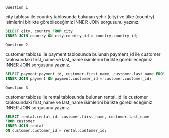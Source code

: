 ````Question 1````

city tablosu ile country tablosunda bulunan şehir (city) ve ülke (country) isimlerini birlikte görebileceğimiz INNER JOIN sorgusunu yazınız.
````sql
SELECT city, country FROM city
INNER JOIN country ON city.country_id = country.country_id;


````
````Question 2````

customer tablosu ile payment tablosunda bulunan payment_id ile customer tablosundaki first_name ve last_name isimlerini birlikte görebileceğimiz INNER JOIN sorgusunu yazınız.
````sql
SELECT payment.payment_id, customer.first_name, customer.last_name FROM customer 
INNER JOIN payment ON payment.customer_id = customer.customer_id;
````
````Question 3````

customer tablosu ile rental tablosunda bulunan rental_id ile customer tablosundaki first_name ve last_name isimlerini birlikte görebileceğimiz INNER JOIN sorgusunu yazınız.
````sql
SELECT rental.rental_id, customer.first_name, customer.last_name
FROM customer 
INNER JOIN rental 
ON customer.customer_id = rental.customer_id;
````
